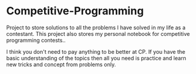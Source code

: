 # Competitive-Programming
Project to store solutions to all the problems I have solved in my life as a contestant. This project also stores my personal notebook for competitive programming contests..

I think you don't need to pay anything to be better at CP. If you have the basic understanding of the topics then all you need is practice and learn new tricks and concept from problems only.
